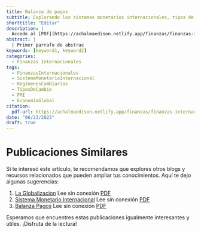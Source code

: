 ```yaml
---
title: Balanza de pagos
subtitle: Explorando los sistemas monetarios internacionales, tipos de cambio fijos y flexibles, y el papel en evolución del FMI en la economía mundial.
shorttitle: "Editar"
description: |
  Accede al [PDF](https://achalmaedison.netlify.app/finanzas/finanzas-internacionales/2023-06-23-balanza-pagos/index.pdf) completo aquí. Actualizar enlace
abstract: |
  | Primer parrafo de abstrac
keywords: [keyword1, keyword2]
categories:
  - Finanzas Internacionales
tags:
  - FinanzasInternacionales
  - SistemaMonetarioInternacional
  - RegímenesCambiarios
  - TiposDeCambio
  - FMI
  - EconomíaGlobal
citation:
  pdf-url: https://achalmaedison.netlify.app/finanzas/finanzas-internacionales/2023-06-23-balanza-pagos/index.pdf
date: "06/23/2023"
draft: true
---
```







# Publicaciones Similares

Si te interesó este artículo, te recomendamos que explores otros blogs y recursos relacionados que pueden ampliar tus conocimientos. Aquí te dejo algunas sugerencias:


1. [La Globalizacion](https://achalmaedison.netlify.app/finanzas/finanzas-internacionales/2023-06-16-la-globalizacion) Lee sin conexión [PDF](https://achalmaedison.netlify.app/finanzas/finanzas-internacionales/2023-06-16-la-globalizacion/index.pdf)
2. [Sistema Monetario Internacional](https://achalmaedison.netlify.app/finanzas/finanzas-internacionales/2023-06-17-sistema-monetario-internacional) Lee sin conexión [PDF](https://achalmaedison.netlify.app/finanzas/finanzas-internacionales/2023-06-17-sistema-monetario-internacional/index.pdf)
3. [Balanza Pagos](https://achalmaedison.netlify.app/finanzas/finanzas-internacionales/2023-06-23-balanza-pagos) Lee sin conexión [PDF](https://achalmaedison.netlify.app/finanzas/finanzas-internacionales/2023-06-23-balanza-pagos/index.pdf)


Esperamos que encuentres estas publicaciones igualmente interesantes y útiles. ¡Disfruta de la lectura!

